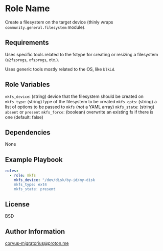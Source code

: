 Role Name
=========

Create a filesystem on the target device (thinly wraps `community.general.filesystem` module).

Requirements
------------

Uses specific tools related to the fstype for creating or resizing a filesystem (`e2fsprogs`, `xfsprogs`, etc.).

Uses generic tools mostly related to the OS, like `blkid`.

Role Variables
--------------

`mkfs_device`: (string) device that the filesystem should be created on
`mkfs_type`: (string) type of the filesystem to be created
`mkfs_opts`: (string) a list of options to be passed to `mkfs` (*not* a YAML array)
`mkfs_state`: (string) `absent` or `present`
`mkfs_force`: (boolean) overwrite an existing fs if there is one (default: false)

Dependencies
------------

None

Example Playbook
----------------

```yaml
roles:
  - role: mkfs
    mkfs_device: "/dev/disk/by-id/my-disk
    mkfs_type: ext4
    mkfs_state: present
```


License
-------

BSD

Author Information
------------------

corvus-migratorius@proton.me
